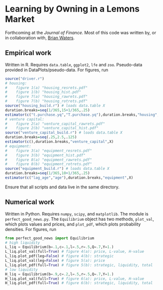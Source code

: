 # Learning by Owning in a Lemons Market

Forthcoming at the  *Journal of Finance*. Most of this code was written by, or in collaboration with, [Brian Waters](https://sites.google.com/site/briantwaters).

## Empirical work
Written in R. Requires `data.table`, `ggplot2`, `lfe` and `zoo`. Pseudo-data provided in DataPlots/pseudo-data. For figures, run

```R
source("driver.r")
# housing: 
#    figure 1(a) "housing_resrets.pdf"
#    figure 1(b) "housing_hist.pdf"
#    figure 7(a) "housing_rawrets.pdf"
#    figure 7(b) "housing_rotrets.pdf"
source("housing_build.r") # loads data.table X
duration.breaks=seq(1/365,15+1/365,.25)
estimator(c("t.purchase.yq","T.purchase.yq"),duration.breaks,"housing",X)
# venture capital: 
#    figure 2(a) "venture_capital_rawrets.pdf"
#	 figure 2(b) "venture_capital_hist.pdf"
source("venture_capital_build.r") # loads data.table X
duration.breaks=seq(.25,2.5,.125)
estimator(c(),duration.breaks,"venture_capital",X)
# equipment: 
#    figure 3(a) "equipment_resrets.pdf"
#    figure 3(b) "equipment_hist.pdf"
#    figure 8(a) "equipment_rawrets.pdf"
#    figure 8(b) "equipment_rotrets.pdf"
source("equipment_build.r") # loads data.table X
duration.breaks=seq(1/365,10+1/365,.25)
estimator(c("lag_age","age"),duration.breaks,"equipment",X)
```
Ensure that all scripts and data live in the same directory.

## Numerical work
Written in Python. Requires `numpy`, `scipy`, and `matplotlib`. The module is `perfect_good_news.py`. The `Equilibrium` object has two methods, `plot_val`, which plots values and prices, and `plot_pdf`, which plots probability densities. For figures, run

```Python
from perfect_good_news import Equilibrium
# high liquidity
L_liq = Equilibrium(b=.1,c=.1,l=.5,r=.5,Q=.7,Y=1.) 
L_liq.plot_val(full=True) # figure 4(a): price, L-value, H-value
L_liq.plot_pdf(leg=False) # figure 4(b): strategic
L_liq.plot_val(leg=False) # figure 5(a): price
L_liq.plot_pdf(full=True) # figure 5(b): strategic, liquidity, total
# low liquidity
H_liq = Equilibrium(b=.9,c=.2,l=.5,r=.5,Q=.7,Y=1.) 
H_liq.plot_val(full=True) # figure 6(a): price, L-value, H-value
H_liq.plot_pdf(full=True) # figure 6(b): strategic, liquidity, total
```
